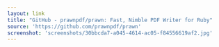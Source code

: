 ```yaml
---
layout: link
title: "GitHub - prawnpdf/prawn: Fast, Nimble PDF Writer for Ruby"
source: 'https://github.com/prawnpdf/prawn'
screenshot: 'screenshots/30bbcda7-a045-4614-ac05-f84556619af2.jpg'
---
```


